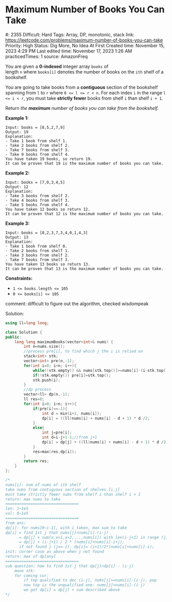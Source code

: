 # Maximum Number of Books You Can Take

#: 2355
Difficult: Hard
Tags: Array, DP, monotonic, stack
link: https://leetcode.com/problems/maximum-number-of-books-you-can-take
Priority: High
Status: Dig More, No Idea At First
Created time: November 15, 2023 4:29 PM
Last edited time: November 17, 2023 1:26 AM
practicedTimes: 1
source: AmazonFreq

You are given a **0-indexed** integer array `books` of length `n` where `books[i]` denotes the number of books on the `ith` shelf of a bookshelf.

You are going to take books from a **contiguous** section of the bookshelf spanning from `l` to `r` where `0 <= l <= r < n`. For each index `i` in the range `l <= i < r`, you must take **strictly fewer** books from shelf `i` than shelf `i + 1`.

Return *the **maximum** number of books you can take from the bookshelf.*

**Example 1:**

```
Input: books = [8,5,2,7,9]
Output: 19
Explanation:
- Take 1 book from shelf 1.
- Take 2 books from shelf 2.
- Take 7 books from shelf 3.
- Take 9 books from shelf 4.
You have taken 19 books, so return 19.
It can be proven that 19 is the maximum number of books you can take.

```

**Example 2:**

```
Input: books = [7,0,3,4,5]
Output: 12
Explanation:
- Take 3 books from shelf 2.
- Take 4 books from shelf 3.
- Take 5 books from shelf 4.
You have taken 12 books so return 12.
It can be proven that 12 is the maximum number of books you can take.

```

**Example 3:**

```
Input: books = [8,2,3,7,3,4,0,1,4,3]
Output: 13
Explanation:
- Take 1 book from shelf 0.
- Take 2 books from shelf 1.
- Take 3 books from shelf 2.
- Take 7 books from shelf 3.
You have taken 13 books so return 13.
It can be proven that 13 is the maximum number of books you can take.

```

**Constraints:**

- `1 <= books.length <= 105`
- `0 <= books[i] <= 105`

comment: difficult to figure out the algorithm, checked wisdompeak

Solution:

```cpp
using ll=long long;

class Solution {
public:
    long long maximumBooks(vector<int>& nums) {
        int n=nums.size();
        //process pre[i], to find which j the i is relied on
        stack<int> stk;
        vector<int> pre(n,-1);
        for(int i=0; i<n; i++){
            while(!stk.empty() && nums[stk.top()]>=nums[i]-(i-stk.top())) stk.pop();
            if(!stk.empty()) pre[i]=stk.top();
            stk.push(i);
        }
        //dp process
        vector<ll> dp(n,-1);
        ll res=0;
        for(int i=0; i<n; i++){
            if(pre[i]==-1){
                int d = min(i+1, nums[i]);
                dp[i] = ((ll)nums[i] + nums[i] - d + 1) * d /2;     
            }
            else{
                int j=pre[i];
                int d=i-j+1-1;//from j+1
                dp[i] = dp[j] + ((ll)nums[i] + nums[i] - d + 1) * d /2;
            }
            res=max(res,dp[i]);
        }
        return res;
    }
};

/*
nums[i]: num of nums of ith shelf
take nums from contiguous section of shelves [i,j]
must take strictly fewer nums from shelf i than shelf i + 1
return: max nums to take
================================
len: 1~1e5
val: 0~1e5
================================
from ans:
dp[i]: for nums[0~i-1], with i taken, max sum to take
dp[i] = find 1st j that nums[j]<nums[i]-(i-j)
      = dp[j] + sum(x,x+1,x+2,...,nums[i]) with len(i-j+1) in range (j,i)
      = dp[j] + (i-j+1) / 2 * (nums[i]+nums[i]-i+j);
      if not found j (j==-1), dp[i]= (i+1)/2*(nums[i]+nums[i]-i);
init: corner case as above when j not found
return: max of dp[any]
================================
sub question: how to find 1st j that dp[j]<dp[i] - (i-j) 
    mono stk:
    for coming cur:
        if top qualified to dec (i-j), nums[j]>=nums[i]-(i-j), pop
        now top is the unqualified one: nums[j]<nums[i]-(i-j)
        we got dp[i] = dp[j] + sum described above
*/
```